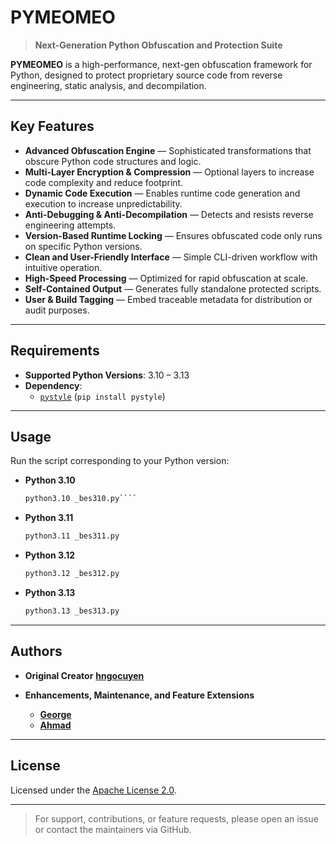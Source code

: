 # PYMEOMEO

> **Next-Generation Python Obfuscation and Protection Suite**

**PYMEOMEO** is a high-performance, next-gen obfuscation framework for Python, designed to protect proprietary source code from reverse engineering, static analysis, and decompilation.

---

## Key Features

- **Advanced Obfuscation Engine** — Sophisticated transformations that obscure Python code structures and logic.
- **Multi-Layer Encryption & Compression** — Optional layers to increase code complexity and reduce footprint.
- **Dynamic Code Execution** — Enables runtime code generation and execution to increase unpredictability.
- **Anti-Debugging & Anti-Decompilation** — Detects and resists reverse engineering attempts.
- **Version-Based Runtime Locking** — Ensures obfuscated code only runs on specific Python versions.
- **Clean and User-Friendly Interface** — Simple CLI-driven workflow with intuitive operation.
- **High-Speed Processing** — Optimized for rapid obfuscation at scale.
- **Self-Contained Output** — Generates fully standalone protected scripts.
- **User & Build Tagging** — Embed traceable metadata for distribution or audit purposes.

---

## Requirements

- **Supported Python Versions**: 3.10 – 3.13
- **Dependency**:  
  - [`pystyle`](https://pypi.org/project/pystyle/) (`pip install pystyle`)

---

## Usage

Run the script corresponding to your Python version:

- **Python 3.10**
  ```bash
  python3.10 _bes310.py````

- **Python 3.11**

  ```bash
  python3.11 _bes311.py
  ```

* **Python 3.12**

  ```bash
  python3.12 _bes312.py
  ```

* **Python 3.13**

  ```bash
  python3.13 _bes313.py
  ```

---

## Authors

* **Original Creator**
  [**hngocuyen**](https://github.com/hngocuyen)

* **Enhancements, Maintenance, and Feature Extensions**

  * [**George**](https://github.com/Aasyaco)
  * [**Ahmad**](https://github.com/Ansyso)

---

## License

Licensed under the [Apache License 2.0](LICENSE).

---

> For support, contributions, or feature requests, please open an issue or contact the maintainers via GitHub.

